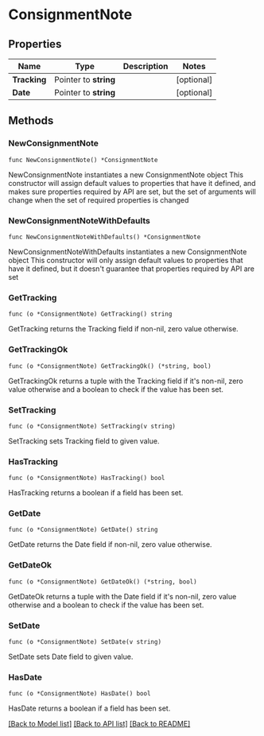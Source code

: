 # ConsignmentNote

## Properties

Name | Type | Description | Notes
------------ | ------------- | ------------- | -------------
**Tracking** | Pointer to **string** |  | [optional] 
**Date** | Pointer to **string** |  | [optional] 

## Methods

### NewConsignmentNote

`func NewConsignmentNote() *ConsignmentNote`

NewConsignmentNote instantiates a new ConsignmentNote object
This constructor will assign default values to properties that have it defined,
and makes sure properties required by API are set, but the set of arguments
will change when the set of required properties is changed

### NewConsignmentNoteWithDefaults

`func NewConsignmentNoteWithDefaults() *ConsignmentNote`

NewConsignmentNoteWithDefaults instantiates a new ConsignmentNote object
This constructor will only assign default values to properties that have it defined,
but it doesn't guarantee that properties required by API are set

### GetTracking

`func (o *ConsignmentNote) GetTracking() string`

GetTracking returns the Tracking field if non-nil, zero value otherwise.

### GetTrackingOk

`func (o *ConsignmentNote) GetTrackingOk() (*string, bool)`

GetTrackingOk returns a tuple with the Tracking field if it's non-nil, zero value otherwise
and a boolean to check if the value has been set.

### SetTracking

`func (o *ConsignmentNote) SetTracking(v string)`

SetTracking sets Tracking field to given value.

### HasTracking

`func (o *ConsignmentNote) HasTracking() bool`

HasTracking returns a boolean if a field has been set.

### GetDate

`func (o *ConsignmentNote) GetDate() string`

GetDate returns the Date field if non-nil, zero value otherwise.

### GetDateOk

`func (o *ConsignmentNote) GetDateOk() (*string, bool)`

GetDateOk returns a tuple with the Date field if it's non-nil, zero value otherwise
and a boolean to check if the value has been set.

### SetDate

`func (o *ConsignmentNote) SetDate(v string)`

SetDate sets Date field to given value.

### HasDate

`func (o *ConsignmentNote) HasDate() bool`

HasDate returns a boolean if a field has been set.


[[Back to Model list]](../README.md#documentation-for-models) [[Back to API list]](../README.md#documentation-for-api-endpoints) [[Back to README]](../README.md)


